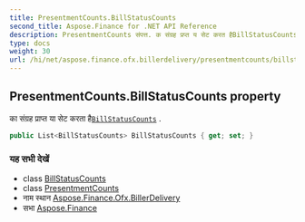 ```yaml
---
title: PresentmentCounts.BillStatusCounts
second_title: Aspose.Finance for .NET API Reference
description: PresentmentCounts संपत्त. क संग्रह प्रप्त य सेट करत हैBillStatusCounts .
type: docs
weight: 30
url: /hi/net/aspose.finance.ofx.billerdelivery/presentmentcounts/billstatuscounts/
---
```

## PresentmentCounts.BillStatusCounts property

का संग्रह प्राप्त या सेट करता है[`BillStatusCounts`](../../billstatuscounts/) .

```csharp
public List<BillStatusCounts> BillStatusCounts { get; set; }
```

### यह सभी देखें

* class [BillStatusCounts](../../billstatuscounts/)
* class [PresentmentCounts](../)
* नाम स्थान [Aspose.Finance.Ofx.BillerDelivery](../../presentmentcounts/)
* सभा [Aspose.Finance](../../../)


